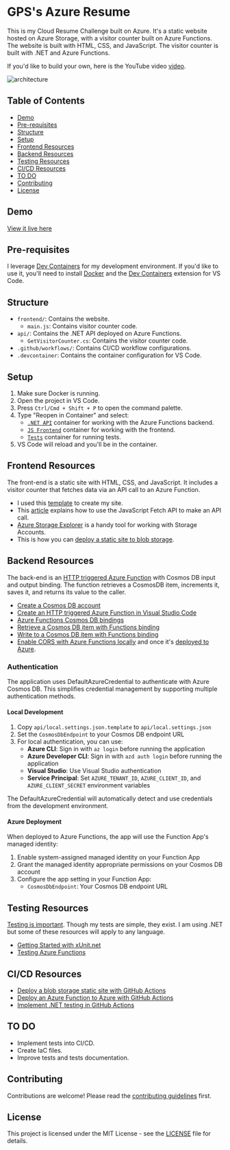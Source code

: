 # GPS's Azure Resume

This is my Cloud Resume Challenge built on Azure. It's a static website hosted on Azure Storage, with a visitor counter built on Azure Functions. The website is built with HTML, CSS, and JavaScript. The visitor counter is built with .NET and Azure Functions.

If you'd like to build your own, here is the YouTube video [video](https://youtu.be/ieYrBWmkfno).

![architecture](architecture.png)

## Table of Contents

- [Demo](#demo)
- [Pre-requisites](#pre-requisites)
- [Structure](#structure)
- [Setup](#setup)
- [Frontend Resources](#frontend-resources)
- [Backend Resources](#backend-resources)
- [Testing Resources](#testing-resources)
- [CI/CD Resources](#cicd-resources)
- [TO DO](#to-do)
- [Contributing](#contributing)
- [License](#license)

## Demo

[View it live here](https://www.gpsresume.com/)

## Pre-requisites

I leverage [Dev Containers](https://code.visualstudio.com/docs/remote/containers) for my development environment. If you'd like to use it, you'll need to install [Docker](https://www.docker.com/products/docker-desktop) and the [Dev Containers](https://marketplace.visualstudio.com/items?itemName=ms-vscode-remote.remote-containers) extension for VS Code.

## Structure

- `frontend/`: Contains the website.
    - `main.js`: Contains visitor counter code.
- `api/`: Contains the .NET API deployed on Azure Functions.
    - `GetVisitorCounter.cs`: Contains the visitor counter code.
- `.github/workflows/`: Contains CI/CD workflow configurations.
- `.devcontainer`: Contains the container configuration for VS Code.

## Setup

1. Make sure Docker is running.
2. Open the project in VS Code.
3. Press `Ctrl/Cmd + Shift + P` to open the command palette.
4. Type "Reopen in Container" and select:
    - [`.NET API`](.devcontainer/api/devcontainer.json) container for working with the Azure Functions backend.
    - [`JS Frontend`](.devcontainer/frontend/devcontainer.json) container for working with the frontend.
    - [`Tests`](.devcontainer/tests/devcontainer.json) container for running tests.
5. VS Code will reload and you'll be in the container.

## Frontend Resources

The front-end is a static site with HTML, CSS, and JavaScript. It includes a visitor counter that fetches data via an API call to an Azure Function.

- I used this [template](https://www.styleshout.com/free-templates/ceevee/) to create my site.
- This [article](https://www.digitalocean.com/community/tutorials/how-to-use-the-javascript-fetch-api-to-get-data) explains how to use the JavaScript Fetch API to make an API call.
- [Azure Storage Explorer](https://azure.microsoft.com/features/storage-explorer/) is a handy tool for working with Storage Accounts.
- This is how you can [deploy a static site to blob storage](https://docs.microsoft.com/azure/storage/blobs/storage-blob-static-website-host).

## Backend Resources

The back-end is an [HTTP triggered Azure Function](https://docs.microsoft.com/azure/azure-functions/functions-bindings-http-webhook-trigger?tabs=csharp) with Cosmos DB input and output binding. The function retrieves a CosmosDB item, increments it, saves it, and returns its value to the caller.

- [Create a Cosmos DB account](https://docs.microsoft.com/azure/cosmos-db/create-cosmosdb-resources-portal)
- [Create an HTTP triggered Azure Function in Visual Studio Code](https://docs.microsoft.com/azure/azure-functions/functions-develop-vs-code?tabs=csharp)
- [Azure Functions Cosmos DB bindings](https://docs.microsoft.com/azure/azure-functions/functions-bindings-cosmosdb-v2)
- [Retrieve a Cosmos DB item with Functions binding](https://docs.microsoft.com/azure/azure-functions/functions-bindings-cosmosdb-v2-input?tabs=csharp)
- [Write to a Cosmos DB item with Functions binding](https://docs.microsoft.com/azure/azure-functions/functions-bindings-cosmosdb-v2-output?tabs=csharp)
- [Enable CORS with Azure Functions locally](https://learn.microsoft.com/azure/azure-functions/functions-develop-local#local-settings-file) and once it's [deployed to Azure](https://docs.microsoft.com/azure/azure-functions/functions-how-to-use-azure-function-app-settings?tabs=portal#cors).

### Authentication

The application uses DefaultAzureCredential to authenticate with Azure Cosmos DB. This simplifies credential management by supporting multiple authentication methods.

#### Local Development

1. Copy `api/local.settings.json.template` to `api/local.settings.json`
2. Set the `CosmosDbEndpoint` to your Cosmos DB endpoint URL
3. For local authentication, you can use:
   - **Azure CLI**: Sign in with `az login` before running the application
   - **Azure Developer CLI**: Sign in with `azd auth login` before running the application
   - **Visual Studio**: Use Visual Studio authentication
   - **Service Principal**: Set `AZURE_TENANT_ID`, `AZURE_CLIENT_ID`, and `AZURE_CLIENT_SECRET` environment variables

The DefaultAzureCredential will automatically detect and use credentials from the development environment.

#### Azure Deployment

When deployed to Azure Functions, the app will use the Function App's managed identity:

1. Enable system-assigned managed identity on your Function App
2. Grant the managed identity appropriate permissions on your Cosmos DB account
3. Configure the app setting in your Function App:
   - `CosmosDbEndpoint`: Your Cosmos DB endpoint URL

## Testing Resources

[Testing is important](https://dev.to/flippedcoding/its-important-to-test-your-code-3lid). Though my tests are simple, they exist. I am using .NET but some of these resources will apply to any language.

- [Getting Started with xUnit.net](https://xunit.net/docs/getting-started/netcore/cmdline)
- [Testing Azure Functions](https://techcommunity.microsoft.com/t5/fasttrack-for-azure/azure-functions-part-2-unit-and-integration-testing/ba-p/3769764)

## CI/CD Resources

- [Deploy a blob storage static site with GitHub Actions](https://docs.microsoft.com/azure/storage/blobs/storage-blobs-static-site-github-actions)
- [Deploy an Azure Function to Azure with GitHub Actions](https://github.com/marketplace/actions/azure-functions-action)
- [Implement .NET testing in GitHub Actions](https://docs.github.com/en/actions/guides/building-and-testing-net)

## TO DO

- Implement tests into CI/CD.
- Create IaC files.
- Improve tests and tests documentation.

## Contributing

Contributions are welcome! Please read the [contributing guidelines](CONTRIBUTING.md) first.

## License

This project is licensed under the MIT License - see the [LICENSE](LICENSE) file for details.